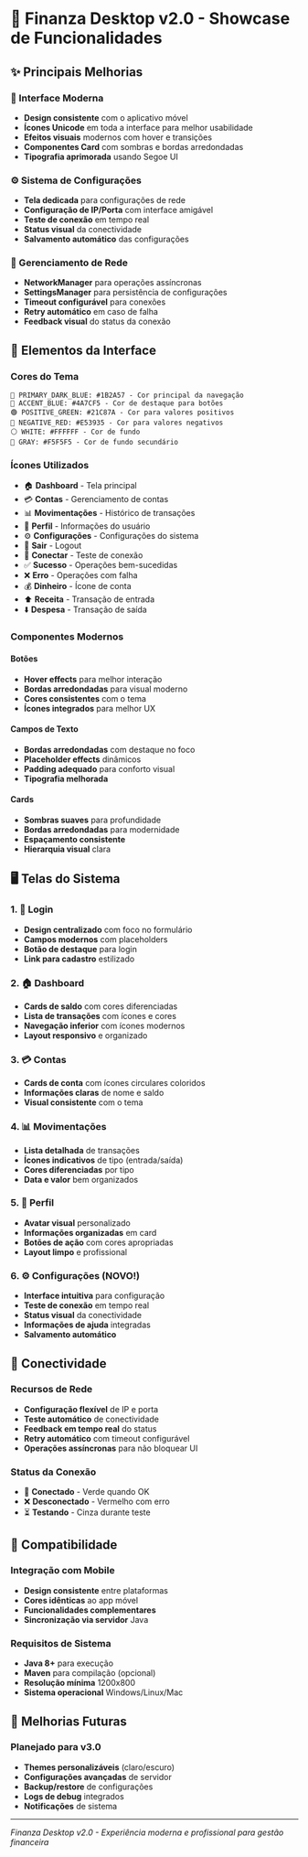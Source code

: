 # 🎨 Finanza Desktop v2.0 - Showcase de Funcionalidades

## ✨ Principais Melhorias

### 🎯 Interface Moderna
- **Design consistente** com o aplicativo móvel
- **Ícones Unicode** em toda a interface para melhor usabilidade
- **Efeitos visuais** modernos com hover e transições
- **Componentes Card** com sombras e bordas arredondadas
- **Tipografia aprimorada** usando Segoe UI

### ⚙️ Sistema de Configurações
- **Tela dedicada** para configurações de rede
- **Configuração de IP/Porta** com interface amigável
- **Teste de conexão** em tempo real
- **Status visual** da conectividade
- **Salvamento automático** das configurações

### 🔧 Gerenciamento de Rede
- **NetworkManager** para operações assíncronas
- **SettingsManager** para persistência de configurações
- **Timeout configurável** para conexões
- **Retry automático** em caso de falha
- **Feedback visual** do status da conexão

## 🎨 Elementos da Interface

### Cores do Tema
```
🔵 PRIMARY_DARK_BLUE: #1B2A57 - Cor principal da navegação
🔵 ACCENT_BLUE: #4A7CF5 - Cor de destaque para botões
🟢 POSITIVE_GREEN: #21C87A - Cor para valores positivos
🔴 NEGATIVE_RED: #E53935 - Cor para valores negativos
⚪ WHITE: #FFFFFF - Cor de fundo
🔘 GRAY: #F5F5F5 - Cor de fundo secundário
```

### Ícones Utilizados
- 🏠 **Dashboard** - Tela principal
- 💳 **Contas** - Gerenciamento de contas
- 📊 **Movimentações** - Histórico de transações
- 👤 **Perfil** - Informações do usuário
- ⚙️ **Configurações** - Configurações do sistema
- 🚪 **Sair** - Logout
- 🔗 **Conectar** - Teste de conexão
- ✅ **Sucesso** - Operações bem-sucedidas
- ❌ **Erro** - Operações com falha
- 💰 **Dinheiro** - Ícone de conta
- ⬆️ **Receita** - Transação de entrada
- ⬇️ **Despesa** - Transação de saída

### Componentes Modernos

#### Botões
- **Hover effects** para melhor interação
- **Bordas arredondadas** para visual moderno
- **Cores consistentes** com o tema
- **Ícones integrados** para melhor UX

#### Campos de Texto
- **Bordas arredondadas** com destaque no foco
- **Placeholder effects** dinâmicos
- **Padding adequado** para conforto visual
- **Tipografia melhorada**

#### Cards
- **Sombras suaves** para profundidade
- **Bordas arredondadas** para modernidade
- **Espaçamento consistente**
- **Hierarquia visual** clara

## 🖥️ Telas do Sistema

### 1. 🔐 Login
- **Design centralizado** com foco no formulário
- **Campos modernos** com placeholders
- **Botão de destaque** para login
- **Link para cadastro** estilizado

### 2. 🏠 Dashboard
- **Cards de saldo** com cores diferenciadas
- **Lista de transações** com ícones e cores
- **Navegação inferior** com ícones modernos
- **Layout responsivo** e organizado

### 3. 💳 Contas
- **Cards de conta** com ícones circulares coloridos
- **Informações claras** de nome e saldo
- **Visual consistente** com o tema

### 4. 📊 Movimentações
- **Lista detalhada** de transações
- **Ícones indicativos** de tipo (entrada/saída)
- **Cores diferenciadas** por tipo
- **Data e valor** bem organizados

### 5. 👤 Perfil
- **Avatar visual** personalizado
- **Informações organizadas** em card
- **Botões de ação** com cores apropriadas
- **Layout limpo** e profissional

### 6. ⚙️ Configurações (NOVO!)
- **Interface intuitiva** para configuração
- **Teste de conexão** em tempo real
- **Status visual** da conectividade
- **Informações de ajuda** integradas
- **Salvamento automático**

## 🔗 Conectividade

### Recursos de Rede
- **Configuração flexível** de IP e porta
- **Teste automático** de conectividade
- **Feedback em tempo real** do status
- **Retry automático** com timeout configurável
- **Operações assíncronas** para não bloquear UI

### Status da Conexão
- 🔗 **Conectado** - Verde quando OK
- ❌ **Desconectado** - Vermelho com erro
- ⏳ **Testando** - Cinza durante teste

## 📱 Compatibilidade

### Integração com Mobile
- **Design consistente** entre plataformas
- **Cores idênticas** ao app móvel
- **Funcionalidades complementares**
- **Sincronização via servidor** Java

### Requisitos de Sistema
- **Java 8+** para execução
- **Maven** para compilação (opcional)
- **Resolução mínima** 1200x800
- **Sistema operacional** Windows/Linux/Mac

## 🚀 Melhorias Futuras

### Planejado para v3.0
- **Themes personalizáveis** (claro/escuro)
- **Configurações avançadas** de servidor
- **Backup/restore** de configurações
- **Logs de debug** integrados
- **Notificações** de sistema

---

*Finanza Desktop v2.0 - Experiência moderna e profissional para gestão financeira*